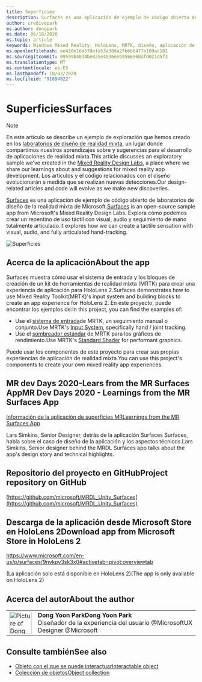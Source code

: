 ```yaml
---
title: Superficies
description: Surfaces es una aplicación de ejemplo de código abierto de laboratorios de diseño de la realidad mixta de Microsoft. Explora cómo podemos crear un repentino de uso táctil con visual, audio y seguimiento de mano totalmente articulado.
author: cre8ivepark
ms.author: dongpark
ms.date: 06/18/2020
ms.topic: article
keywords: Windows Mixed Reality, HoloLens, MRTK, diseño, aplicación de ejemplo, controles
ms.openlocfilehash: ee410e16a578efa53a38da2fb6b6477e109ac101
ms.sourcegitcommit: 09599b4034be825e4536eeb9566968afd021d5f3
ms.translationtype: MT
ms.contentlocale: es-ES
ms.lasthandoff: 10/03/2020
ms.locfileid: "91694822"
---
```

# <a name="surfaces"></a><span data-ttu-id="dc945-105">Superficies</span><span class="sxs-lookup"><span data-stu-id="dc945-105">Surfaces</span></span>

>[!NOTE]
><span data-ttu-id="dc945-106">En este artículo se describe un ejemplo de exploración que hemos creado en los [laboratorios de diseño de realidad mixta](https://github.com/Microsoft/MRDesignLabs_Unity), un lugar donde compartimos nuestros aprendizajes sobre y sugerencias para el desarrollo de aplicaciones de realidad mixta.</span><span class="sxs-lookup"><span data-stu-id="dc945-106">This article discusses an exploratory sample we’ve created in the [Mixed Reality Design Labs](https://github.com/Microsoft/MRDesignLabs_Unity), a place where we share our learnings about and suggestions for mixed reality app development.</span></span> <span data-ttu-id="dc945-107">Los artículos y el código relacionados con el diseño evolucionarán a medida que se realizan nuevas detecciones.</span><span class="sxs-lookup"><span data-stu-id="dc945-107">Our design-related articles and code will evolve as we make new discoveries.</span></span>

<span data-ttu-id="dc945-108">[Surfaces](https://github.com/microsoft/MRDL_Unity_Surfaces)  es una aplicación de ejemplo de código abierto de laboratorios de diseño de la realidad mixta de Microsoft.</span><span class="sxs-lookup"><span data-stu-id="dc945-108">[Surfaces](https://github.com/microsoft/MRDL_Unity_Surfaces)  is an open-source sample app from Microsoft's Mixed Reality Design Labs.</span></span> <span data-ttu-id="dc945-109">Explora cómo podemos crear un repentino de uso táctil con visual, audio y seguimiento de mano totalmente articulado.</span><span class="sxs-lookup"><span data-stu-id="dc945-109">It explores how we can create a tactile sensation with visual, audio, and fully articulated hand-tracking.</span></span>

![Superficies](images/MRDL_Surfaces_1.jpg)

## <a name="about-the-app"></a><span data-ttu-id="dc945-111">Acerca de la aplicación</span><span class="sxs-lookup"><span data-stu-id="dc945-111">About the app</span></span>
<span data-ttu-id="dc945-112">Surfaces muestra cómo usar el sistema de entrada y los bloques de creación de un kit de herramientas de realidad mixta (MRTK) para crear una experiencia de aplicación para HoloLens 2.</span><span class="sxs-lookup"><span data-stu-id="dc945-112">Surfaces demonstrates how to use Mixed Reality Toolkit(MRTK)'s input system and building blocks to create an app experience for HoloLens 2.</span></span> <span data-ttu-id="dc945-113">En este proyecto, puede encontrar los ejemplos de:</span><span class="sxs-lookup"><span data-stu-id="dc945-113">In this project, you can find the examples of:</span></span>
- <span data-ttu-id="dc945-114">Use el [sistema de entrada](https://microsoft.github.io/MixedRealityToolkit-Unity/Documentation/Input/Overview.html)de MRTK, un seguimiento manual o conjunto.</span><span class="sxs-lookup"><span data-stu-id="dc945-114">Use MRTK's [Input System](https://microsoft.github.io/MixedRealityToolkit-Unity/Documentation/Input/Overview.html), specifically hand / joint tracking.</span></span>
- <span data-ttu-id="dc945-115">Use el [sombreador estándar](https://microsoft.github.io/MixedRealityToolkit-Unity/Documentation/README_MRTKStandardShader.html) de MRTK para los gráficos de rendimiento.</span><span class="sxs-lookup"><span data-stu-id="dc945-115">Use MRTK's [Standard Shader](https://microsoft.github.io/MixedRealityToolkit-Unity/Documentation/README_MRTKStandardShader.html) for performant graphics.</span></span>

<span data-ttu-id="dc945-116">Puede usar los componentes de este proyecto para crear sus propias experiencias de aplicación de realidad mixta.</span><span class="sxs-lookup"><span data-stu-id="dc945-116">You can use this project's components to create your own mixed reality app experiences.</span></span>

## <a name="mr-dev-days-2020---learnings-from-the-mr-surfaces-app"></a><span data-ttu-id="dc945-117">MR dev Days 2020-Lears from the MR Surfaces App</span><span class="sxs-lookup"><span data-stu-id="dc945-117">MR Dev Days 2020 - Learnings from the MR Surfaces App</span></span>
[<span data-ttu-id="dc945-118">Información de la aplicación de superficies MR</span><span class="sxs-lookup"><span data-stu-id="dc945-118">Learnings from the MR Surfaces App</span></span>](https://channel9.msdn.com/Shows/Docs-Mixed-Reality/Learnings-from-the-MR-Surfaces-App)

<span data-ttu-id="dc945-119">Lars Simkins, Senior Designer, detrás de la aplicación Surfaces Surfaces, habla sobre el caso de diseño de la aplicación y los aspectos técnicos.</span><span class="sxs-lookup"><span data-stu-id="dc945-119">Lars Simkins, Senior designer behind the MRDL Surfaces app talks about the app's design story and technical highlights.</span></span>

## <a name="project-repository-on-github"></a><span data-ttu-id="dc945-120">Repositorio del proyecto en GitHub</span><span class="sxs-lookup"><span data-stu-id="dc945-120">Project repository on GitHub</span></span>
[https://github.com/microsoft/MRDL_Unity_Surfaces](https://github.com/microsoft/MRDL_Unity_Surfaces)

## <a name="download-app-from-microsoft-store-in-hololens-2"></a><span data-ttu-id="dc945-121">Descarga de la aplicación desde Microsoft Store en HoloLens 2</span><span class="sxs-lookup"><span data-stu-id="dc945-121">Download app from Microsoft Store in HoloLens 2</span></span>
https://www.microsoft.com/en-us/p/surfaces/9nvkpv3sk3x0#activetab=pivot:overviewtab

<span data-ttu-id="dc945-122">(La aplicación solo está disponible en HoloLens 2)</span><span class="sxs-lookup"><span data-stu-id="dc945-122">(The app is only available on HoloLens 2)</span></span>

## <a name="about-the-author"></a><span data-ttu-id="dc945-123">Acerca del autor</span><span class="sxs-lookup"><span data-stu-id="dc945-123">About the author</span></span>

<table style="border-collapse:collapse" padding-left="0px">
<tr>
<td style="border-style: none" width="60px"><img alt="Picture of Dong Yoon Park" width="60" height="60" src="images/dongyoonpark.jpg"></td>
<td style="border-style: none"><span data-ttu-id="dc945-124"><b>Dong Yoon Park</b></span><span class="sxs-lookup"><span data-stu-id="dc945-124"><b>Dong Yoon Park</b></span></span><br><span data-ttu-id="dc945-125">Diseñador de la experiencia del usuario @Microsoft</span><span class="sxs-lookup"><span data-stu-id="dc945-125">UX Designer @Microsoft</span></span></td>
</tr>
</table>

## <a name="see-also"></a><span data-ttu-id="dc945-126">Consulte también</span><span class="sxs-lookup"><span data-stu-id="dc945-126">See also</span></span>

* [<span data-ttu-id="dc945-127">Objeto con el que se puede interactuar</span><span class="sxs-lookup"><span data-stu-id="dc945-127">Interactable object</span></span>](../../design/interactable-object.md)
* [<span data-ttu-id="dc945-128">Colección de objetos</span><span class="sxs-lookup"><span data-stu-id="dc945-128">Object collection</span></span>](../../design/object-collection.md)
